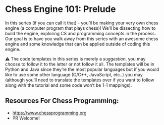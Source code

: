 # Chess Engine 101: Prelude

In this series (if you can call it that) - you’ll be making your very own chess engine (a computer program that plays chess)! We’ll be dissecting how to build the engine, exploring CS and programming concepts in the process. Our goal is to have you walk away from this series with an awesome chess engine and some knowledge that can be applied outside of coding this engine.

⚠️ The code templates in this series is merely a _suggestion_, you may choose to follow it to the letter or not follow it all. The templates will be in Python and Java since they’re the most popular languages but if you would like to use some other language (C/C++, JavaScript, etc..) you may (although you’ll need to translate the templates over if you want to follow along with the tutorial and some code won’t be 1-1 mappings).

## Resources For Chess Programming:

- https://www.chessprogramming.org
- PR Welcome!
